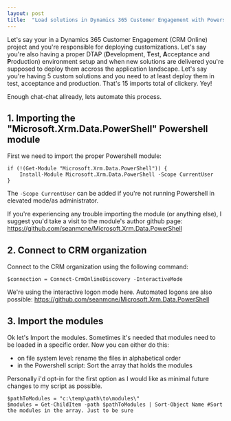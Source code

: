 ```yaml
---
layout: post
title:  "Load solutions in Dynamics 365 Customer Engagement with Powershell"
---
```


Let's say your in a Dynamics 365 Customer Engagement (CRM Online) project and you're responsible for deploying customizations. Let's say you're also having a proper DTAP (**D**evelopment, **T**est, **A**cceptance and **P**roduction) environment setup and when new solutions are delivered you're supposed to deploy them accross the application landscape. Let's say you're having 5 custom solutions and you need to at least deploy them in test, acceptance and production. That's 15 imports total of clickery. Yey!

Enough chat-chat allready, lets automate this process.

## 1. Importing the "Microsoft.Xrm.Data.PowerShell" Powershell module

First we need to import the proper Powershell module:

```
if (!(Get-Module "Microsoft.Xrm.Data.PowerShell")) {
    Install-Module Microsoft.Xrm.Data.PowerShell -Scope CurrentUser
}
```
The `-Scope CurrentUser` can be added if you're not running Powershell in elevated mode/as administrator.

If you're experiencing any trouble importing the module (or anything else), I suggest you'd take a visit to the module's author github page: https://github.com/seanmcne/Microsoft.Xrm.Data.PowerShell

## 2. Connect to CRM organization

Connect to the CRM organization using the following command:
```
$connection = Connect-CrmOnlineDiscovery -InteractiveMode
```

We're using the interactive logon mode here. Automated logons are also possible: https://github.com/seanmcne/Microsoft.Xrm.Data.PowerShell

## 3. Import the modules

Ok let's Import the modules. Sometimes it's needed that modules need to be loaded in a specific order. Now you can either do this:
- on file system level: rename the files in alphabetical order
- in the Powershell script: Sort the array that holds the modules

Personally i'd opt-in for the first option as I would like as minimal future changes to my script as possible.

```
$pathToModules = "c:\temp\path\to\modules\"
$modules = Get-ChildItem -path $pathToModules | Sort-Object Name #Sort the modules in the array. Just to be sure
```

